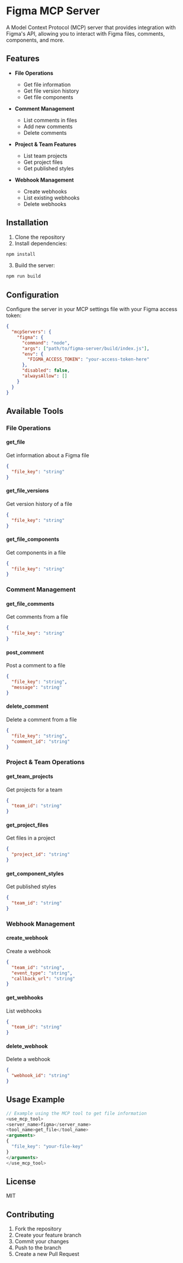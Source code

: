 # Figma MCP Server

A Model Context Protocol (MCP) server that provides integration with Figma's API, allowing you to interact with Figma files, comments, components, and more.

## Features

- **File Operations**
  - Get file information
  - Get file version history
  - Get file components
  
- **Comment Management**
  - List comments in files
  - Add new comments
  - Delete comments
  
- **Project & Team Features**
  - List team projects
  - Get project files
  - Get published styles
  
- **Webhook Management**
  - Create webhooks
  - List existing webhooks
  - Delete webhooks

## Installation

1. Clone the repository
2. Install dependencies:
```bash
npm install
```
3. Build the server:
```bash
npm run build
```

## Configuration

Configure the server in your MCP settings file with your Figma access token:

```json
{
  "mcpServers": {
    "figma": {
      "command": "node",
      "args": ["path/to/figma-server/build/index.js"],
      "env": {
        "FIGMA_ACCESS_TOKEN": "your-access-token-here"
      },
      "disabled": false,
      "alwaysAllow": []
    }
  }
}
```

## Available Tools

### File Operations

#### get_file
Get information about a Figma file
```json
{
  "file_key": "string"
}
```

#### get_file_versions
Get version history of a file
```json
{
  "file_key": "string"
}
```

#### get_file_components
Get components in a file
```json
{
  "file_key": "string"
}
```

### Comment Management

#### get_file_comments
Get comments from a file
```json
{
  "file_key": "string"
}
```

#### post_comment
Post a comment to a file
```json
{
  "file_key": "string",
  "message": "string"
}
```

#### delete_comment
Delete a comment from a file
```json
{
  "file_key": "string",
  "comment_id": "string"
}
```

### Project & Team Operations

#### get_team_projects
Get projects for a team
```json
{
  "team_id": "string"
}
```

#### get_project_files
Get files in a project
```json
{
  "project_id": "string"
}
```

#### get_component_styles
Get published styles
```json
{
  "team_id": "string"
}
```

### Webhook Management

#### create_webhook
Create a webhook
```json
{
  "team_id": "string",
  "event_type": "string",
  "callback_url": "string"
}
```

#### get_webhooks
List webhooks
```json
{
  "team_id": "string"
}
```

#### delete_webhook
Delete a webhook
```json
{
  "webhook_id": "string"
}
```

## Usage Example

```typescript
// Example using the MCP tool to get file information
<use_mcp_tool>
<server_name>figma</server_name>
<tool_name>get_file</tool_name>
<arguments>
{
  "file_key": "your-file-key"
}
</arguments>
</use_mcp_tool>
```

## License

MIT

## Contributing

1. Fork the repository
2. Create your feature branch
3. Commit your changes
4. Push to the branch
5. Create a new Pull Request
